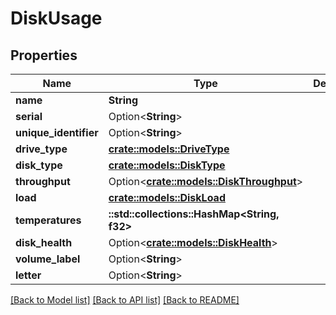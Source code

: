 # DiskUsage

## Properties

Name | Type | Description | Notes
------------ | ------------- | ------------- | -------------
**name** | **String** |  | 
**serial** | Option<**String**> |  | [optional]
**unique_identifier** | Option<**String**> |  | [optional]
**drive_type** | [**crate::models::DriveType**](DriveType.md) |  | 
**disk_type** | [**crate::models::DiskType**](DiskType.md) |  | 
**throughput** | Option<[**crate::models::DiskThroughput**](DiskThroughput.md)> |  | [optional]
**load** | [**crate::models::DiskLoad**](DiskLoad.md) |  | 
**temperatures** | **::std::collections::HashMap<String, f32>** |  | 
**disk_health** | Option<[**crate::models::DiskHealth**](DiskHealth.md)> |  | [optional]
**volume_label** | Option<**String**> |  | [optional]
**letter** | Option<**String**> |  | [optional]

[[Back to Model list]](../README.md#documentation-for-models) [[Back to API list]](../README.md#documentation-for-api-endpoints) [[Back to README]](../README.md)


